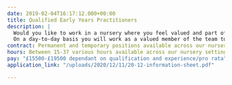 ```yaml
---
date: 2019-02-04T16:17:12.000+00:00
title: Qualified Early Years Practitioners
description: |
  Would you like to work in a nursery where you feel valued and part of a supportive team?
  On a day-to-day basis you will work as a valued member of the team to ensure that all children receive high quality care and support, are kept safe, and receive rich and stimulating play experiences which meet their individual learning needs.
contract: Permanent and temporary positions available across our nursery settings
hours: Between 15-37 various hours available across our nursery settings
pay: "£15500-£19500 dependant on qualification and experience/pro rata"
application_link: "/uploads/2020/12/11/20-12-information-sheet.pdf"

---
```

